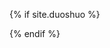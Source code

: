 {% if site.duoshuo %}
	<ul class="ds-recent-comments" data-num-items="10" data-show-avatars="1" data-show-time="1" data-show-admin="1" data-excerpt-length="70"></ul>
	<script type="text/javascript">
	var duoshuoQuery = {short_name:"{{ site.duoshuo }}"};
	(function() {
	    var ds = document.createElement('script');
	    ds.type = 'text/javascript';ds.async = true;
	    ds.src = 'http://static.duoshuo.com/embed.js';
	    ds.charset = 'UTF-8';
	    (document.getElementsByTagName('head')[0] || document.getElementsByTagName('body')[0]).appendChild(ds);
	})();
	</script>
{% endif %}